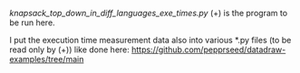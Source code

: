 _knapsack_top_down_in_diff_languages_exe_times.py_ (+) is the program to be run here.

I put the execution time measurement data also into various *.py files (to be read only by (+)) like done here: https://github.com/pepprseed/datadraw-examples/tree/main
